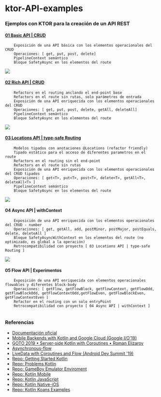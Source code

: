 # ktor-API-examples

### Ejemplos con KTOR para la creación de un API REST


#### [01 Basic API | CRUD](https://github.com/vicboma1/ktor-API-examples/tree/master/01-basic-api) 
```
    Exposición de una API básica con los elementos operacionales del CRUD
    Operaciones: [ get, put, post, delete]
    PipelineContext semántico
    Bloque SafetyAsync en los elementos del route
```
![](https://github.com/vicboma1/ktor-API-examples/blob/master/00-assets/01-basic-api.png)


#### [02 Rich API | CRUD](https://github.com/vicboma1/ktor-API-examples/tree/master/02-rich-api)
```
    Refactors en el routing anclando el end-point base
    Refactors en el route sin rutas, solo parámetros de entrada
    Exposición de una API enriquecida con los elementos operacionales del CRUD
    Operaciones: [ get, put, post, delete, getAll, deleteAll]
    PipelineContext semántico
    Bloque SafetyAsync en los elementos del route
```
![](https://github.com/vicboma1/ktor-API-examples/blob/master/00-assets/02-rich-api.png)


#### [03 Locations API | type-safe Routing](https://github.com/vicboma1/ktor-API-examples/tree/master/03-locations-api)
```
    Modelos tipados con anotaciones @Locations (refactor friendly)
    Tipado estático para el acceso de diferentes parametros en el route
    Refactors en el routing sin el end-point
    Refactors en el route sin rutas
    Exposición de una API enriquecida con los elementos operacionales del CRUD tipados
    Operaciones: [ get<T>, put<T>, post<T>, delete<T>, getAll<T>, deleteAll<T> ]
    PipelineContext semántico
    Bloque SafetyAsync en los elementos del route
```
![](https://github.com/vicboma1/ktor-API-examples/blob/master/00-assets/03-location-api.png)


#### 04 Async API | withContext 
```
    Exposición de una API enriquecida con los elementos operacionales del CRUD - number
    Operaciones: [ get, getAll, add, postMinor, postMajor, postEquals, delete, deleteAll ]
    Bloque SafetyAsyncWithContext en los elementos del route (no optimizado, es global a la operación)
    Retrocompatibilidad con proyecto [ 03 Locations API | type-safe Routing ]
```
![](https://github.com/vicboma1/ktor-API-examples/blob/master/00-assets/04-async-api.png)

#### 05 Flow API | Experimentos
```
    Exposición de una API enriquecida con elementos operacionales flowables y diferentes block-body
    Operaciones: [ getFlow, getFlowBlock, getFlowContext, getFlowOdd, getFlowBlockOdd, getFlowContextOdd,getFlowEven, getFlowBlockEven, getFlowContextEven ]
    Refactor en el routing con un solo entryPoint 
    Retrocompatibilidad con proyecto [ 04 Async API | withContext ]
```
![]()

### Referencias 
*  [Documentación oficial](https://ktor.io/)
*  [Mobile Backends with Kotlin and Google Cloud (Google I/O'19)](https://youtu.be/zjWOMBdPbsI)
*  [GOTO 2019 • Server-side Kotlin with Coroutines • Roman Elizarov](https://www.youtube.com/watch?v=hQrFfwT1IMo)
*  [Asynchronous-flow](https://github.com/Kotlin/kotlinx.coroutines/blob/7f0da424ed98e3a30e0a7ca2daff33f9a9cdbf0c/docs/flow.md#asynchronous-flow)
*  [LiveData with Coroutines and Flow (Android Dev Summit '19)](https://www.youtube.com/watch?v=B8ppnjGPAGE)
*  [Repo: Getting Started Kotlin](https://github.com/vicboma1/GettingStartedKotlin)    
*  [Repo: Problems Kotlin](https://github.com/vicboma1/Kotlin-Examples-Problems/blob/master/README.md)    
*  [Repo: GameBoy Emulator Enviroment](https://github.com/vicboma1/GameBoyEmulatorEnvironment)    
*  [Repo: Kotlin Mobile](https://github.com/vicboma1/KotlinMobilePoC_MasterUV2018)    
*  [Repo: Kotlin JavaScript](https://github.com/vicboma1/kotlinJavaScript)   
*  [Repo: Kotlin Native-iOS](https://github.com/vicboma1/Kotlin-Native-iOS-ConsoleAsync)   
*  [Repo: Kotlin Koans Examples](https://github.com/vicboma1/Kotlin-Koans)   
